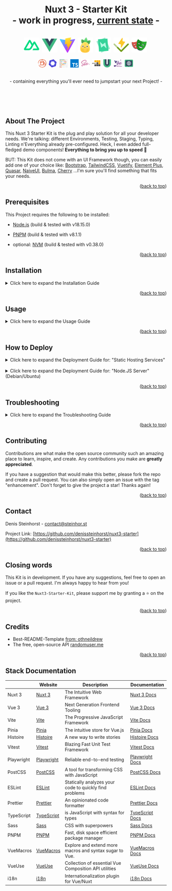 <a name="readme-top"></a>

<h1 align="center">Nuxt 3 - Starter Kit <br/>- work in progress, <a href="https://github.com/denissteinhorst/nuxt3-starter-kit/blob/main/TODO.md">current state</a> -</h1>

<div align="center">
  <br>
  <a>
    <img src="docs/logos/nuxt.png" alt="nuxt Logo" height="48">&nbsp;
    <img src="docs/logos/vue.png" alt="vue Logo" height="48">&nbsp;
    <img src="docs/logos/vite.png" alt="vite Logo" height="48">&nbsp;
    <img src="docs/logos/pinia.png" alt="vite Logo" height="48">&nbsp;
    <img src="docs/logos/histoire.png" alt="histoire Logo" height="48">&nbsp;
    <img src="docs/logos/vitest.png" alt="vitest Logo" height="48">&nbsp;
    <img src="docs/logos/playwrite.png" alt="playwrite Logo" height="48">&nbsp;
  <br>  <br>
   <img src="docs/logos/postcss.png" alt="postcss Logo" height="26">&nbsp;
    <img src="docs/logos/eslint.png" alt="eslint Logo" height="26">&nbsp;
    <img src="docs/logos/prettier.png" alt="prettier Logo" height="26">&nbsp;
    <img src="docs/logos/typescript.png" alt="typescript Logo" height="26">&nbsp;
    <img src="docs/logos/sass.png" alt="sass Logo" height="26">&nbsp;
    <img src="docs/logos/pnpm.png" alt="pnpm Logo" height="26">&nbsp;
    <img src="docs/logos/vueuse.png" alt="vueuse Logo" height="26">&nbsp;
    <img src="docs/logos/vuemacros.png" alt="vuemacros Logo" height="26">&nbsp;
    <img src="docs/logos/i18n.png" alt="i18n Logo" height="26">&nbsp;
  </a>
  <br>
  <br>
  <p>- containing everything you'll ever need to jumpstart your next Project! -</p>
  <h1 align="center">&nbsp;</h1>
</div>

## About The Project

This Nuxt 3 Starter Kit is the plug and play solution for all your developer needs. We're talking: different Environments, Testing, Staging, Typing, Linting n'Everything already pre-configured. Heck, I even added full-fledged demo components! **Everything to bring you up to speed** 🚀

BUT: This Kit does not come with an UI Framework though, you can easily add one of your choice like:
[Bootstrap](https://getbootstrap.com/), [TailwindCSS](https://tailwindcss.com/), [Vuetify](https://vuetifyjs.com/en/), [Element Plus](https://element-plus.org/), [Quasar](https://quasar.dev/), [NaiveUI](https://www.naiveui.com/), [Bulma](https://bulma.io/), [Cherry](https://cherry.design) ...I'm sure you'll find something that fits your needs.

<p align="right">(<a href="#readme-top">back to top</a>)</p>

## Prerequisites

This Project requires the following to be installed:

- [Node.js](https://nodejs.org/en/) (build & tested with v18.15.0)
- [PNPM](https://pnpm.io/) (build & tested with v8.1.1)
- optional: [NVM](https://github.com/nvm-sh/nvm) (build & tested with v0.38.0)

  <p align="right">(<a href="#readme-top">back to top</a>)</p>

## Installation

<details>
<summary>Click here to expand the Installation Guide</summary>
<br>
<ul>
<li>
  <b>1) Install or Check correct node version </b>

```bash
nvm install --lts=Hydrogen 18.15.0
or nvm use 18.15.0 (if already installed)
```

```bash
nvm -v && node -v && npm -v
```

</li>
  <br>
<li>
  <b>2) Clone the Repository</b>

```bash
git clone https://github.com/denissteinhorst/nuxt3-starter-kit.git
```

</li>
  <br>
<li>
  <b>3) Switch into project Directory and install Dependencies</b>

```bash
cd nuxt3-starter-kit
pnpm install --shamefully-hoist
pnpm post install
```

</li>
</ul>
</details>
<p align="right">(<a href="#readme-top">back to top</a>)</p>

## Usage

<details>
<summary>Click here to expand the Usage Guide</summary>

<ul>
<br>
<li>
  <b>1) Since the ".env.*"-Files aren't part of the Repo, you need to create them </b>
 <br> <br>

_(assuming you are already in the project directory)_
<br><br>

for Mac/Linux Terminal:

```bash
for target in .env.development .env.staging .env.production; do cp .env $target; done
```

for Windows Powershell:

```PowerShell
foreach ($target in ".env.development", ".env.staging", ".env.production") {Copy-Item .env $target}
```

</li>
<br>
<li>
  <b>2) Change the Environment Variables for every Environment as needed</b>
  <br> <br>

| Variable    | Description            | Default             |
| ----------- | ---------------------- | ------------------- |
| `APP_ENV`   | Environment of the App | development         |
| `APP_DEBUG` | Debug Mode of the App  | true                |
| `APP_NAME`  | Name of the App        | Nuxt 3 Starter Kit  |
| `APP_HOST`  | URL of the App         | http://localhost/   |
| `APP_PORT`  | Port of the App        | 3000                |
| `NUXT_APP_BASE_URL` | Base URL of the App | /   |

</li>
<br>
<br>
<li>
  <b>3) Change the `.browserslistrc` Variables for target Audience if needed (currently using defaults)</b>
  <br> <br>
  
  See full list of options here: [Browserslist](https://github.com/browserslist/browserslist#full-list)
</li>
<br>
<li>
  <b>4) start with your desired run-mode</b>
<br> <br>

**Development:**
<br>
These are the commands you'll use during development.

| Command | Description | Port / Location |
| ------------------------- | -------------------------------------------------------------------- | ------------------ |
| `pnpm dev` | Starts the Nuxt-Development server with HMR (uses: .env.development) | :3000 |
| `pnpm lint` | Runs the ESLint-Runner for JS, TS-Files AND Prettier | - |
| `pnpm story` | Starts the Histoire-Store UI | :6006 |
| `pnpm test:ui` | Starts the Vitest-Test-Runner (Unit-Tests) | :51204/**vitest**/ |
| `pnpm test:e2e` | Starts the Playwrite-Test-Runner (e2e-Tests) | tbd |
| `pnpm cleanup` | removes common generated Nuxt files and caches, including: ".nuxt, .output, node_modules/.vite, node_modules/.cache" | - |

<br>

**Preview:**
<br>
The preview command starts a server to preview your Nuxt application after running the build command.

| Command | Description | Port / Location |
| ------------------------- | -------------------------------------------------------------------- | ------------------ |
| `pnpm preview:staging` | Starts the app in local preview (uses: .env.staging) | .output |
| `pnpm preview:production` | Starts the app in local preview (uses: .env.production) | .output |
| `pnpm story:preview` | Generates a static Histoire-UI | .output/storybook |
<br>

**Build:**
<br>
The build command creates a .output directory with all your application, server and dependencies ready for %stage%.

| Command | Description | Port / Location |
| ------------------------- | -------------------------------------------------------------------- | ------------------ |
| `pnpm build:staging` | Builds the app for staging (uses: .env.staging) | .output |
| `pnpm build:production` | Builds the app for production (uses: .env.production) | .output |
| `pnpm story:build` | Builds the app for production (uses: .env.production) | .output |

<br>

**Generate (static):**
<br>
The generate command pre-renders every route of your application and stores the result in plain HTML files that you can deploy on any static hosting services. The command triggers the nuxi build command with the prerender argument set to true

| Command | Description | Port / Location |
| ------------------------- | -------------------------------------------------------------------- | ------------------ |
| `pnpm generate:staging` | Builds a static app for staging (uses: .env.staging) | .output |
| `pnpm generate:production` |  Builds a static app for production (uses: .env.production) | .output |
<br>

**Misc:**
<br>
These are some additional commands you might find useful.

| Command | Description | Port / Location |
| ------------------------- | -------------------------------------------------------------------- | ------------------ |
| `pnpm lintfix` | Runs the ESLint-Runner with auto-fixing | - |
| `pnpm lint:js` | Runs the ESLint-Runner for JS, TS-Files | - |
| `pnpm lint:prettier` | Runs the ESLint-Runner for Prettier | - |
| `pnpm coverage` | Generates Vitest Coverage report | .coverage |
| `pnpm postinstall` | Runs all postinstall scripts | - |

...nuxt provides even more commands, like `info` or `analyze` you can find them in the <a href="https://nuxt.com/docs/api/commands/add">Nuxt CLI Docs</a>
</li>
<br>
</ul>
</details>
<p align="right">(<a href="#readme-top">back to top</a>)</p>

## How to Deploy

<details>
<summary>Click here to expand the Deployment Guide for: "Static Hosting Services"</summary>
<br>
<ul>
<li>
  <b>Deploy your Project to a: "Static Hosting Services"</b>

```bash
 pnpm build:production (or :staging)
```
You need to upload the .output folder to your hosting service and enjoy! (Beware that you need to set the correct base-url in your .env.production file as well as that writing to the filesystem is not possible on static hosting services without additional configuration.)


</li>
</ul>
</details>
<br>
<details>
<summary>Click here to expand the Deployment Guide for: "Node.JS Server" (Debian/Ubuntu)</summary>
<br>
<ul>
<li>
  <b>Deploy your Project to a: "Node.JS Server" (I used Debian 11)</b>
  
  <br>

1) Prerequisites
```bash
# connect to your server via ssh

ssh user@host

# update your system

sudo apt update && apt upgrade
```
[SOURCE: debian.org/doc/manuals/debian-faq](https://www.debian.org/doc/manuals/debian-faq/uptodate.de.html)

<br>

2) Install node.js
```bash
# install base nodejs

sudo apt install nodejs npm -y

# check if node is installed

node -v && npm -v
```
[SOURCE: phoenixnap.com/kb/debian-install-nodejs](https://phoenixnap.com/kb/debian-install-nodejs)

<br/>

3) Install NVM (Node Version Manager) and switch to the desired Node Version
```bash
# install nvm dependencies

sudo apt install curl gnupg2 -y

# install nvm

curl https://raw.githubusercontent.com/creationix/nvm/master/install.sh | bash

# add nvm to bashrc

source ~/.bashrc

# check if nvm is installed

nvm --version

# switch to --lts 18.15.0

nvm install --lts=Hydrogen 18.15.0

# check if node is installed

node -v && npm -v
```
[SOURCE: howtoforge.com/how-to-install-and-use-nvm-on-debian-11](https://www.howtoforge.com/how-to-install-and-use-nvm-on-debian-11/)

<br/>

4) Install PNPM
```bash
# install pnpm with node

node install -g pnpm

# check if pnpm is installed

pnpm --version
```
[SOURCE: pnpm.io/installation](https://pnpm.io/installation)

<br/>

5) install PM2
```bash
# install pm2

curl -sL https://raw.githubusercontent.com/Unitech/pm2/master/packager/setup.deb.sh | sudo -E bash -

# update to latest version

npm install pm2 -g && pm2 update

# enable autocompletion

pm2 completion install

# check if pm2 is installed

pm2 --version
```
[SOURCE: pm2.io/docs](https://pm2.io/docs/runtime/guide/installation/)

<br/>

6) Copy your Project to your Server

```bash
# if you want to use git (you have to build on your server!)

git clone https://github.com/denissteinhorst/nuxt3-starter-kit.git

cd nuxt3-starter-kit

pnpm install --shamefully-hoist

pnpm post install

pnpm build:production (or :staging)

# If you dont want to have the source code on your server 
# you can also just upload the .output folder

# on your local device

pnpm build:production (or :staging)
zip -r .output.zip .output

# connect to your server and create a new folder for your project

mkdir ~/nuxt3-starter-kit

# upload .output.zip to your server (e.g. via sftp)
# once uploaded, unzip the file with:

unzip .output.zip

# your directory should now look like this:

# /home/user/nuxt3-starter-kit/
#                             ├── .output
#                             └── .output.zip

# yes? nice! now remove the zip file

rm .output.zip

```

<br/>

7) Place launch script and pm2 config

```bash
# Assuming you're still in: /home/user/nuxt3-starter-kit/
# move pm2 config and launch script to your project folder

mv .output/public/pm2/* ~/nuxt3-starter-kit && rm -rf .output/public/pm2/

# your directory should now look like this:

# /home/user/nuxt3-starter-kit/
#                             ├── .output
#                             ├── ecosystem.config.js
#                             └── runapp.js

```

<br/>

8) Launch your App

```bash
# first: test if everything with node works as expected!

node runapp.js

# if you're now able to see your app in your browser:3000, you're good to go!
# finally: launch your app with pm2 and immediately start look at the logs

pm2 start ecosystem.config.js && pm2 monit

# if you read: nuxtapp > Listening http://[::]:3000 (after a few seconds)
# gratulation, your app is successfully running inside pm2!

# IF NOT: Check the troubleshooting section below for some common issues

# btw: Here are some useful pm2 commands:

pm2 list # list all running apps
pm2 start nuxtapp # start your app
pm2 stop nuxtapp # stop your app
pm2 delete nuxtapp # delete your app
pm2 show nuxtapp # show details about your app
pm2 monit # monitor your app (see runtime logs and more)
```

## AWESOME YOU MADE IT! 🎉

</li>
</ul>
</details>
<p align="right">(<a href="#readme-top">back to top</a>)</p>

## Troubleshooting

<details>
<summary>Click here to expand the Troubleshooting Guide</summary>
<br>
<ul>

### The App started fine via Node but I can't see my app in the browser
Check if your firewall is blocking the port you're using. If you're using ufw like i do, you can check if it's open with: 

```bash
sudo ufw status

# may you need to open the port with:

sudo ufw allow 3000/tcp
sudo ufw reload
```

### You started your app but you get an error like: "UnhandledPromiseRejectionWarning: SyntaxError: Unexpected token '?' at Loader.moduleStrategy (internal/modules/esm/translators.js:0:0)\"
Your PM2 (or node) runs probably a wrong node version, check if you're using the correct one with:
```bash
# starting with node

node -v

#starting with pm2

pm2 show nuxtapp

# Expected node.js version │ 18.15.0
```

### You started your app but you get an error like: [nitro] [dev] [uncaughtException] Error: listen EADDRINUSE: address already in use :::3000"
That means that your port is already in use. probably by another instance if your app:
```bash
# first check if pm2 runs your app

pm2 status

# if yes, stop it with:

pm2 stop nuxtapp

# if not, check if you have some node is running in the background (debian/ubuntu)

ps -aef | grep node

# you should see something like this:

USER       000000  123456  0 Apr11 ?        00:00:00 node /home/user/nuxtapp/runapp.js (THIS IS YOUR PORT BLOCKING INSTANCE)
USER       000000  123457  0 13:37 pts/0    00:00:00 grep node (THIS IS JUST YOUR SEARCH INSTANCE)

# kill the blocking instance with:
kill -9 ?????? (?????? is your instance id e.g. 123456)
```
</ul>
</details>
<p align="right">(<a href="#readme-top">back to top</a>)</p>

## Contributing

Contributions are what make the open source community such an amazing place to learn, inspire, and create. Any contributions you make are **greatly appreciated**.

If you have a suggestion that would make this better, please fork the repo and create a pull request. You can also simply open an issue with the tag "enhancement".
Don't forget to give the project a star! Thanks again!

  <p align="right">(<a href="#readme-top">back to top</a>)</p>

## Contact

Denis Steinhorst - contact@steinhor.st

Project Link: [https://github.com/denissteinhorst/nuxt3-starter](https://github.com/denissteinhorst/nuxt3-starter)

<p align="right">(<a href="#readme-top">back to top</a>)</p>

## Closing words

This Kit is in development. If you have any suggestions, feel free to open an issue or a pull request. I'm always happy to hear from you!

If you like the `Nuxt3-Starter-Kit`, please support me by granting a ⭐️ on the project.

  <p align="right">(<a href="#readme-top">back to top</a>)</p>

## Credits
  - Best-README-Template [from: othneildrew](https://github.com/othneildrew/Best-README-Template)
  - The free, open-source API [randomuser.me](https://randomuser.me)
  
  <p align="right">(<a href="#readme-top">back to top</a>)</p>

## Stack Documentation

|            | Website                                       | Description                                             | Documentation                                                         |
| ---------- | --------------------------------------------- | ------------------------------------------------------- | --------------------------------------------------------------------- |
| Nuxt 3     | [Nuxt 3](https://nuxt.com)                    | The Intuitive Web Framework                             | [Nuxt 3 Docs](https://nuxt.com/docs)                                  |
| Vue 3      | [Vue 3](https://vuejs.org)                    | Next Generation Frontend Tooling                        | [Vue 3 Docs](https://v3.vuejs.org/)                                   |
| Vite       | [Vite](https://vitejs.dev/)                   | The Progressive JavaScript Framework                    | [Vite Docs](https://vitejs.dev/guide/)                                |
| Pinia      | [Pinia](https://pinia.esm.dev/)               | The intuitive store for Vue.js                          | [Pinia Docs](https://pinia.esm.dev/)                                  |
| Histoire   | [Histoire](https://histoire.dev/)             | A new way to write stories                              | [Histoire Docs](https://histoire.dev/guide/vue3/getting-started.html) |
| Vitest     | [Vitest](https://vitest.dev/)                 | Blazing Fast Unit Test Framework                        | [Vitest Docs](https://vitest.dev/guide/)                              |
| Playwright | [Playwright](https://playwright.dev/)         | Reliable end-to-end testing                             | [Playwright Docs](https://playwright.dev/docs/intro)                  |
| PostCSS    | [PostCSS](https://postcss.org/)               | A tool for transforming CSS with JavaScript             | [PostCSS Docs](https://postcss.org/docs/)                             |
| ESLint     | [ESLint](https://eslint.org/)                 | Statically analyzes your code to quickly find problems  | [ESLint Docs](https://eslint.org/docs/user-guide/getting-started)     |
| Prettier   | [Prettier](https://prettier.io/)              | An opinionated code formatter                           | [Prettier Docs](https://prettier.io/docs/en/index.html)               |
| TypeScript | [TypeScript](https://www.typescriptlang.org/) | is JavaScript with syntax for types                     | [TypeScript Docs](https://www.typescriptlang.org/docs/)               |
| Sass       | [Sass](https://sass-lang.com/)                | CSS with superpowers                                    | [Sass Docs](https://sass-lang.com/documentation)                      |
| PNPM       | [PNPM](https://pnpm.io/)                      | Fast, disk space efficient package manager              | [PNPM Docs](https://pnpm.io/)                                         |
| VueMacros  | [VueMacros](https://vue-macros.sxzz.moe)      | Explore and extend more macros and syntax sugar to Vue. | [VueMacros Docs](https://vue-macros.sxzz.moe/guide/getting-started.html)                  |
| VueUse     | [VueUse](https://vueuse.org/)                 | Collection of essential Vue Composition API utilities   | [VueUse Docs](https://vueuse.org/guide/)                              |
| i18n       | [i18n](https://v8.i18n.nuxtjs.org)            | Internationalization plugin for Vue/Nuxt                | [i18n Docs](https://i18n.nuxtjs.org)                                  |

